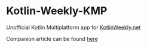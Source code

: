 # Kotlin-Weekly-KMP

Unofficial Kotlin Multiplatform app for [KotlinWeekly.net](http://www.kotlinweekly.net/)

Companion article can be found [here](https://medium.com/@shervinox/kotlin-weekly-kmm-app-in-a-weekend-143018ff59e2)
